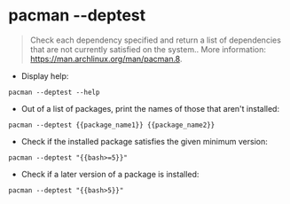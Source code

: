 # pacman --deptest

> Check each dependency specified and return a list of dependencies that are not currently satisfied on the system..
> More information: <https://man.archlinux.org/man/pacman.8>.

- Display help:

`pacman --deptest --help`

- Out of a list of packages, print the names of those that aren't installed:

`pacman --deptest {{package_name1}} {{package_name2}}`

- Check if the installed package satisfies the given minimum version:

`pacman --deptest "{{bash>=5}}"`

- Check if a later version of a package is installed:

`pacman --deptest "{{bash>5}}"`
